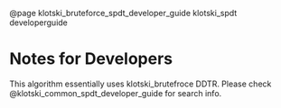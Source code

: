 @page klotski_bruteforce_spdt_developer_guide klotski_spdt developerguide
# Notes for Developers
This algorithm essentially uses klotski_brutefroce DDTR. Please check @klotski_common_spdt_developer_guide for search info.